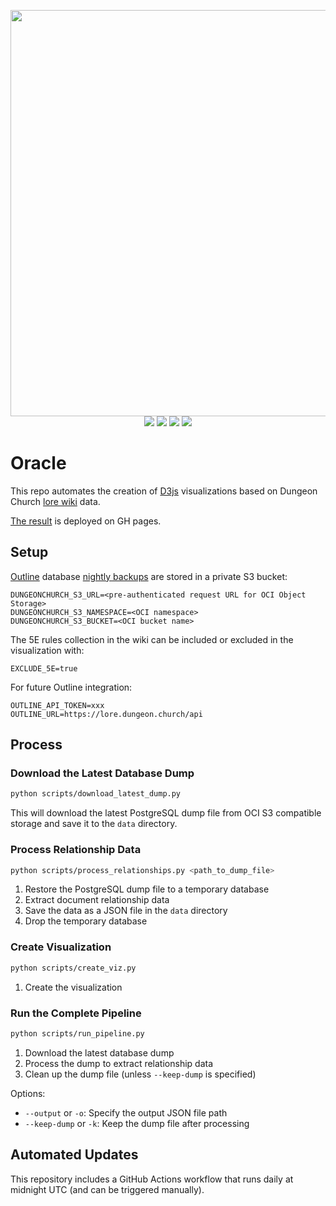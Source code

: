 <p align="center">
    <img width="650" src="https://raw.githubusercontent.com/oakbrad/dungeonchurch/refs/heads/main/logo-chrome.png"><br>
    <a href=https://github.com/oakbrad/dungeonchurch>
        <img src=https://img.shields.io/github/last-commit/oakbrad/dungeonchurch?label=dungeonchurch&color=gray&labelColor=ff2600&logoColor=ffffff&logo=docker></a>
    <a href=https://github.com/oakbrad/dungeonchurch-pyora>
        <img src=https://img.shields.io/github/last-commit/oakbrad/dungeonchurch-pyora?label=dungeonchurch-pyora&color=gray&labelColor=ff2600&logo=dungeonsanddragons></a>
    <a href=https://github.com/oakbrad/dungeonchurch-basilica>
        <img src=https://img.shields.io/github/last-commit/oakbrad/dungeonchurch-basilica?label=dungeonchurch-basilica&color=gray&labelColor=ff2600&logo=ghost></a>
    <a href=https://github.com/oakbrad/dungeonchurch-cogs>
        <img src=https://img.shields.io/github/last-commit/oakbrad/dungeonchurch-cogs?label=dungeonchurch-cogs&color=gray&labelColor=ff2600&logoColor=ffffff&logo=discord></a>
</p>

# Oracle
This repo automates the creation of [D3js](https://d3js.org/) visualizations based on Dungeon Church [lore wiki](https://lore.dungeon.church) data.

[The result](https://oakbrad.github.io/dungeonchurch-oracle/) is deployed on GH pages.

## Setup
[Outline](https://github.com/outline/outline) database [nightly backups](https://github.com/oakbrad/dungeonchurch/blob/81f2a3a4e5cf00af524ad6a5d0c33f967a0edd74/docker-compose.yaml#L174) are stored in a private S3 bucket:
```
DUNGEONCHURCH_S3_URL=<pre-authenticated request URL for OCI Object Storage>
DUNGEONCHURCH_S3_NAMESPACE=<OCI namespace>
DUNGEONCHURCH_S3_BUCKET=<OCI bucket name>
```
The 5E rules collection in the wiki can be included or excluded in the visualization with:
```
EXCLUDE_5E=true
```
For future Outline integration:
```
OUTLINE_API_TOKEN=xxx
OUTLINE_URL=https://lore.dungeon.church/api
```
## Process
### Download the Latest Database Dump
```bash
python scripts/download_latest_dump.py
```
This will download the latest PostgreSQL dump file from OCI S3 compatible storage and save it to the `data` directory.

### Process Relationship Data
```bash
python scripts/process_relationships.py <path_to_dump_file>
```
1. Restore the PostgreSQL dump file to a temporary database
2. Extract document relationship data
3. Save the data as a JSON file in the `data` directory
4. Drop the temporary database

### Create Visualization
```bash
python scripts/create_viz.py
```
1. Create the visualization

### Run the Complete Pipeline
```bash
python scripts/run_pipeline.py
```
1. Download the latest database dump
2. Process the dump to extract relationship data
3. Clean up the dump file (unless `--keep-dump` is specified)

Options:
- `--output` or `-o`: Specify the output JSON file path
- `--keep-dump` or `-k`: Keep the dump file after processing

## Automated Updates
This repository includes a GitHub Actions workflow that runs daily at midnight UTC (and can be triggered manually).